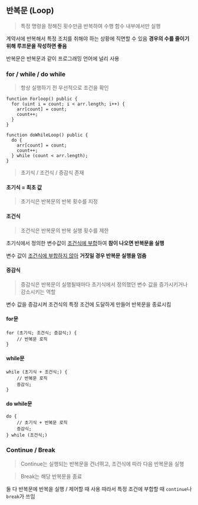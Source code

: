 ## 반복문 (Loop)
> 특정 명령을 정해진 횟수만큼 반복하여 수행
> 함수 내부에서만 실행

계약서에 반복해서 특정 조치를 취해야 하는 상황에 직면할 수 있음
  **경우의 수를 줄이기 위해 루프문을 작성하면 좋음**

  반복문은 반복문과 같이 프로그래밍 언어에 널리 사용


### for / while / do while
> 항상 실행하기 전 우선적으로 조건을 확인

```sol
function Forloop() public {
  for (uint i = count; i < arr.length; i++) {
    arr[count] = count;
    count++;
  }
}

function doWhileLoop() public {
  do {
    arr[count] = count;
    count++;
  } while (count < arr.length);
}
```

> 초기식 / 조건식 / 증감식 존재

#### 초기식 = 최초 값
> 초기식은 반복문의 반복 횟수를 지정

#### 조건식 
> 조건식은 반복문의 반복 실행 횟수를 제한

초기식에서 정의한 변수값이
  <u>조건식에 부합</u>하여
  **참이 나오면 반복문을 실행** 

  변수 값이 <u>조건식에 부합하지 않아</u>
  **거짓일 경우 반복문 실행을 멈춤**

#### 증감식
> 증감식은 반복문이 실행될때마다
> 초기식에서 정의했던 변수 값을
> 증가시키거나 감소시키는 역할

변수 값을 증감시켜 조건식의 특정 조건에 도달하게 만들어
  반복문을 종료시킴

#### for문

```sol
for (초기식; 조건식; 증감식;) {
    // 반복문 로직
}
```

#### while문

```sol
while (초기식 + 조건식;) {
    // 반복문 로직
    증감식;
}
```

#### do while문
```sol
do {
    // 초기식 + 반복문 로직
    증감식;
} while (조건식;)
```


### Continue / Break

> Continue는 실행되는 반복문을 건너뛰고,
> 조건식에 따라 다음 반복문을 실행

> Break는 해당 반복문을 종료

둘 다 반복문에 반복을 실행 / 제어할 때 사용
  따라서 특정 조건에 부합할 때 `continue`나 `break`가 쓰임